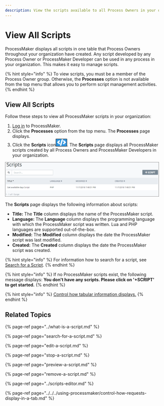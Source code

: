 ```yaml
---
description: View the scripts available to all Process Owners in your organization.
---
```


# View All Scripts

ProcessMaker displays all scripts in one table that Process Owners throughout your organization have created. Any script developed by any Process Owner or ProcessMaker Developer can be used in any process in your organization. This makes it easy to manage scripts.

{% hint style="info" %}
To view scripts, you must be a member of the Process Owner group. Otherwise, the **Processes** option is not available from the top menu that allows you to perform script management activities.
{% endhint %}

## View All Scripts

Follow these steps to view all ProcessMaker scripts in your organization:

1. [Log in](../../../using-processmaker/log-in.md#log-in) to ProcessMaker.
2. Click the **Processes** option from the top menu. The **Processes** page displays.
3. Click the **Scripts** icon![](../../../.gitbook/assets/scripts-icon-processes.png). The **Scripts** page displays all ProcessMaker scripts created by all Process Owners and ProcessMaker Developers in your organization.

![Scripts page](../../../.gitbook/assets/scripts-page-processes.png)

The **Scripts** page displays the following information about scripts:

* **Title:** The **Title** column displays the name of the ProcessMaker script.
* **Language:** The **Language** column displays the programming language with which the ProcessMaker script was written. Lua and PHP languages are supported out-of-the-box.
* **Modified:** The **Modified** column displays the date the ProcessMaker script was last modified.
* **Created:** The **Created** column displays the date the ProcessMaker script was created.

{% hint style="info" %}
For information how to search for a script, see [Search for a Script](search-for-a-script.md).
{% endhint %}

{% hint style="info" %}
If no ProcessMaker scripts exist, the following message displays: **You don't have any scripts. Please click on '+SCRIPT' to get started.**
{% endhint %}

{% hint style="info" %}
[Control how tabular information displays.](../../../using-processmaker/control-how-requests-display-in-a-tab.md)
{% endhint %}

## Related Topics

{% page-ref page="../what-is-a-script.md" %}

{% page-ref page="search-for-a-script.md" %}

{% page-ref page="edit-a-script.md" %}

{% page-ref page="stop-a-script.md" %}

{% page-ref page="preview-a-script.md" %}

{% page-ref page="remove-a-script.md" %}

{% page-ref page="../scripts-editor.md" %}

{% page-ref page="../../../using-processmaker/control-how-requests-display-in-a-tab.md" %}

